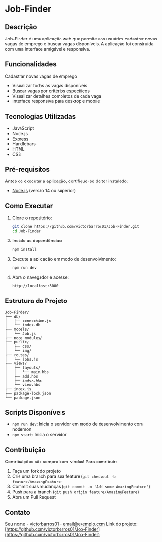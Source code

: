 
# Job-Finder
## Descrição
Job-Finder é uma aplicação web que permite aos usuários cadastrar novas vagas de emprego e buscar vagas disponíveis. A aplicação foi construída com uma interface amigável e responsiva.
## Funcionalidades
Cadastrar novas vagas de emprego

- Visualizar todas as vagas disponíveis
- Buscar vagas por critérios específicos
- Visualizar detalhes completos de cada vaga
- Interface responsiva para desktop e mobile

## Tecnologias Utilizadas
- JavaScript
- Node.js
- Express
- Handlebars
- HTML
- CSS
## Pré-requisitos
Antes de executar a aplicação, certifique-se de ter instalado:
- [Node.js](https://nodejs.org/dist/v22.18.0/node-v22.18.0-x64.msi) (versão 14 ou superior)
## Como Executar
1. Clone o repositório:
   ```bash
   git clone https://github.com/victorbarros01/Job-Finder.git
   cd Job-Finder
   ```
2. Instale as dependências:
   ```bash
   npm install
   ```
3. Execute a aplicação em modo de desenvolvimento:
   ```bash
   npm run dev
   ```
4. Abra o navegador e acesse:
   ```
   http://localhost:3000
   ```
## Estrutura do Projeto
```
Job-Finder/
├── db/
│   ├── connection.js
│   └── index.db
├── models/
│   └── Job.js
├── node_modules/
├── public/
│   ├── css/
│   └── img/
├── routes/
│   └── jobs.js
├── views/
│   ├── layouts/
│   │   └── main.hbs
│   ├── add.hbs
│   ├── index.hbs
│   └── view.hbs
├── index.js
├── package-lock.json
└── package.json

```
## Scripts Disponíveis
- `npm run dev`: Inicia o servidor em modo de desenvolvimento com nodemon
- `npm start`: Inicia o servidor
## Contribuição
Contribuições são sempre bem-vindas! Para contribuir:
1. Faça um fork do projeto
2. Crie uma branch para sua feature (`git checkout -b feature/AmazingFeature`)
3. Commit suas mudanças (`git commit -m 'Add some AmazingFeature'`)
4. Push para a branch (`git push origin feature/AmazingFeature`)
5. Abra um Pull Request
## Contato
Seu nome - [victorbarros01](https://github.com/victorbarros01) - email@exemplo.com
Link do projeto: [https://github.com/victorbarros01/Job-Finder](https://github.com/victorbarros01/Job-Finder)

